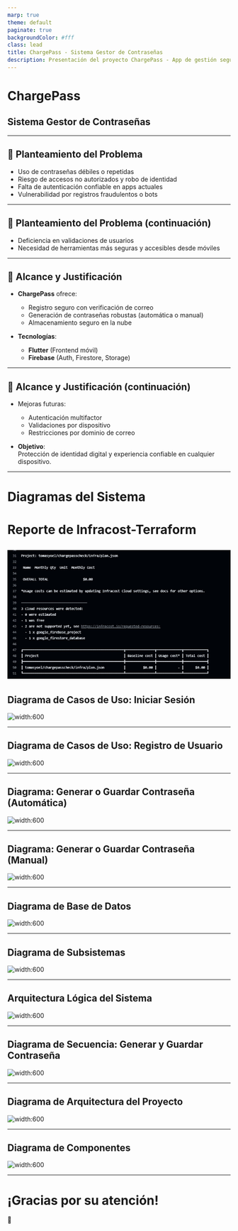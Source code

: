 ```yaml
---
marp: true
theme: default
paginate: true
backgroundColor: #fff
class: lead
title: ChargePass - Sistema Gestor de Contraseñas
description: Presentación del proyecto ChargePass - App de gestión segura de contraseñas
---
```


# ChargePass  
## Sistema Gestor de Contraseñas

---

## 📌 Planteamiento del Problema

- Uso de contraseñas débiles o repetidas
- Riesgo de accesos no autorizados y robo de identidad
- Falta de autenticación confiable en apps actuales
- Vulnerabilidad por registros fraudulentos o bots

---

## 📌 Planteamiento del Problema (continuación)

- Deficiencia en validaciones de usuarios
- Necesidad de herramientas más seguras y accesibles desde móviles

---

## 🎯 Alcance y Justificación

- **ChargePass** ofrece:
  - Registro seguro con verificación de correo
  - Generación de contraseñas robustas (automática o manual)
  - Almacenamiento seguro en la nube

- **Tecnologías**:
  - **Flutter** (Frontend móvil)
  - **Firebase** (Auth, Firestore, Storage)

---

## 🎯 Alcance y Justificación (continuación)

- Mejoras futuras:
  - Autenticación multifactor
  - Validaciones por dispositivo
  - Restricciones por dominio de correo

- **Objetivo**:  
  Protección de identidad digital y experiencia confiable en cualquier dispositivo.

---

# Diagramas del Sistema

# Reporte de Infracost-Terraform

![alt text](terra.jpg)
---

## Diagrama de Casos de Uso: Iniciar Sesión

![width:600](https://github.com/user-attachments/assets/c57b2e90-2e57-49ee-be79-4469aea216c5)

---

## Diagrama de Casos de Uso: Registro de Usuario

![width:600](https://github.com/user-attachments/assets/6aaedd05-e416-45ce-acf1-612d73a330cf)

---

## Diagrama: Generar o Guardar Contraseña (Automática)

![width:600](https://github.com/user-attachments/assets/cfbed588-a714-4d77-908a-3aedf842e1a2)

---

## Diagrama: Generar o Guardar Contraseña (Manual)

![width:600](https://github.com/user-attachments/assets/376f3be5-3cc8-4e8e-a6a5-fe0dcbdae0e5)

---

## Diagrama de Base de Datos

![width:600](https://github.com/user-attachments/assets/2d825ea1-f8f5-4c02-aedd-6dbb1b151ffb)

---

## Diagrama de Subsistemas

![width:600](https://github.com/user-attachments/assets/d541121b-9fc0-4922-9042-420517727d05)

---

## Arquitectura Lógica del Sistema

![width:600](https://github.com/user-attachments/assets/ab028cd1-5208-4444-b023-0c15b32e9e98)

---

## Diagrama de Secuencia: Generar y Guardar Contraseña

![width:600](https://github.com/user-attachments/assets/7b835bb3-4b5b-4d8e-9b14-9f88fc7d5d38)

---

## Diagrama de Arquitectura del Proyecto

![width:600](https://github.com/user-attachments/assets/6082cedf-8f56-4711-911a-6c08c7612282)

---

## Diagrama de Componentes

![width:600](https://github.com/user-attachments/assets/c30abac8-6903-4a09-977a-6df9a6d35949)

---

# ¡Gracias por su atención!  
🚀
